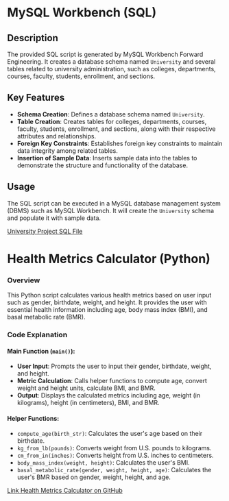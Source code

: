 # MySQL Workbench (SQL)

## Description
The provided SQL script is generated by MySQL Workbench Forward Engineering. It creates a database schema named `University` and several tables related to university administration, such as colleges, departments, courses, faculty, students, enrollment, and sections.

## Key Features
- **Schema Creation**: Defines a database schema named `University`.
- **Table Creation**: Creates tables for colleges, departments, courses, faculty, students, enrollment, and sections, along with their respective attributes and relationships.
- **Foreign Key Constraints**: Establishes foreign key constraints to maintain data integrity among related tables.
- **Insertion of Sample Data**: Inserts sample data into the tables to demonstrate the structure and functionality of the database.

## Usage
The SQL script can be executed in a MySQL database management system (DBMS) such as MySQL Workbench. It will create the `University` schema and populate it with sample data.

[University Project SQL File](https://github.com/liviagalletti/costa/blob/master/University%20Project.sql)



# Health Metrics Calculator (Python)

### Overview
This Python script calculates various health metrics based on user input such as gender, birthdate, weight, and height. It provides the user with essential health information including age, body mass index (BMI), and basal metabolic rate (BMR).

### Code Explanation

#### Main Function (`main()`):
- **User Input**: Prompts the user to input their gender, birthdate, weight, and height.
- **Metric Calculation**: Calls helper functions to compute age, convert weight and height units, calculate BMI, and BMR.
- **Output**: Displays the calculated metrics including age, weight (in kilograms), height (in centimeters), BMI, and BMR.

#### Helper Functions:
- `compute_age(birth_str)`: Calculates the user's age based on their birthdate.
- `kg_from_lb(pounds)`: Converts weight from U.S. pounds to kilograms.
- `cm_from_in(inches)`: Converts height from U.S. inches to centimeters.
- `body_mass_index(weight, height)`: Calculates the user's BMI.
- `basal_metabolic_rate(gender, weight, height, age)`: Calculates the user's BMR based on gender, weight, height, and age.

[Link Health Metrics Calculator on GitHub](https://github.com/liviagalletti/costa/blob/master/fitness.py)
